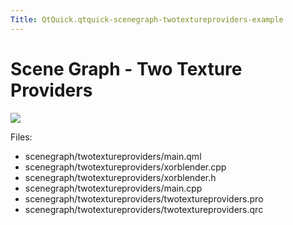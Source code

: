 ```yaml
---
Title: QtQuick.qtquick-scenegraph-twotextureproviders-example
---
```

        
Scene Graph - Two Texture Providers
===================================

<span class="subtitle"></span>
<span id="details"></span>
![](https://developer.ubuntu.com/static/devportal_uploaded/1e9c8a5f-63a1-4829-9e28-d423448cc58d-api/apps/qml/sdk-15.04.1/qtquick-scenegraph-twotextureproviders-example/images/twotextureproviders-example.jpg)

Files:

-   scenegraph/twotextureproviders/main.qml
-   scenegraph/twotextureproviders/xorblender.cpp
-   scenegraph/twotextureproviders/xorblender.h
-   scenegraph/twotextureproviders/main.cpp
-   scenegraph/twotextureproviders/twotextureproviders.pro
-   scenegraph/twotextureproviders/twotextureproviders.qrc

